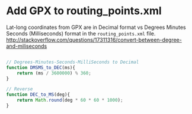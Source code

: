 # Add GPX to routing_points.xml

Lat-long coordinates from GPX are in Decimal format vs Degrees Minutes Seconds (Milliseconds)
format in the `routing_points.xml` file.
http://stackoverflow.com/questions/17311316/convert-between-degree-and-miliseconds

```js

// Degrees-Minutes-Seconds-MilliSeconds to Decimal
function DMSMS_to_DEC(ms){
    return (ms / 3600000) % 360;
}

// Reverse
function DEC_to_MS(deg){
    return Math.round(deg * 60 * 60 * 1000);
}

```